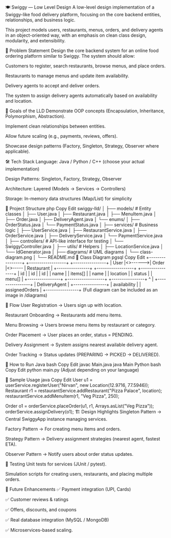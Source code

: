 🍽 Swiggy — Low Level Design
A low-level design implementation of a Swiggy-like food delivery platform, focusing on the core backend entities, relationships, and business logic.

This project models users, restaurants, menus, orders, and delivery agents in an object-oriented way, with an emphasis on clean class design, modularity, and extensibility.

📜 Problem Statement
Design the core backend system for an online food ordering platform similar to Swiggy. The system should allow:

Customers to register, search restaurants, browse menus, and place orders.

Restaurants to manage menus and update item availability.

Delivery agents to accept and deliver orders.

The system to assign delivery agents automatically based on availability and location.

🎯 Goals of the LLD
Demonstrate OOP concepts (Encapsulation, Inheritance, Polymorphism, Abstraction).

Implement clean relationships between entities.

Allow future scaling (e.g., payments, reviews, offers).

Showcase design patterns (Factory, Singleton, Strategy, Observer where applicable).

🛠 Tech Stack
Language: Java / Python / C++ (choose your actual implementation)

Design Patterns: Singleton, Factory, Strategy, Observer

Architecture: Layered (Models → Services → Controllers)

Storage: In-memory data structures (Map/List) for simplicity

📂 Project Structure
php
Copy
Edit
swiggy-lld/
│
├── models/                  # Entity classes
│   ├── User.java
│   ├── Restaurant.java
│   ├── MenuItem.java
│   ├── Order.java
│   ├── DeliveryAgent.java
│   └── enums/
│       ├── OrderStatus.java
│       └── PaymentStatus.java
│
├── services/                # Business logic
│   ├── UserService.java
│   ├── RestaurantService.java
│   ├── OrderService.java
│   ├── DeliveryService.java
│   └── PaymentService.java
│
├── controllers/             # API-like interface for testing
│   └── SwiggyController.java
│
├── utils/                   # Helpers
│   ├── LocationService.java
│   └── IdGenerator.java
│
├── diagrams/                # UML diagrams
│   └── class-diagram.png
│
└── README.md
🧩 Class Diagram
pgsql
Copy
Edit
+----------------+         +------------------+        +----------------+
|    User        |<>------>|     Order         |<>----- |  Restaurant    |
+----------------+         +------------------+        +----------------+
| id             |         | id               |        | id             |
| name           |         | items[]          |        | name           |
| location       |         | status           |        | menu[]         |
+----------------+         +------------------+        +----------------+
       ^
       |
+----------------+
| DeliveryAgent  |
+----------------+
| availability   |
| assignedOrders |
+----------------+
(Full diagram can be included as an image in /diagrams)

🔄 Flow
User Registration → Users sign up with location.

Restaurant Onboarding → Restaurants add menu items.

Menu Browsing → Users browse menu items by restaurant or category.

Order Placement → User places an order, status = PENDING.

Delivery Assignment → System assigns nearest available delivery agent.

Order Tracking → Status updates (PREPARING → PICKED → DELIVERED).

🚀 How to Run
Java
bash
Copy
Edit
javac Main.java
java Main
Python
bash
Copy
Edit
python main.py
(Adjust depending on your language)

📌 Sample Usage
java
Copy
Edit
User u1 = userService.registerUser("Nirvan", new Location(12.9716, 77.5946));
Restaurant r1 = restaurantService.addRestaurant("Pizza Palace", location);
restaurantService.addMenuItem(r1, "Veg Pizza", 250);

Order o1 = orderService.placeOrder(u1, r1, Arrays.asList("Veg Pizza"));
orderService.assignDelivery(o1);
🏗 Design Highlights
Singleton Pattern → Central SwiggyApp instance managing services.

Factory Pattern → For creating menu items and orders.

Strategy Pattern → Delivery assignment strategies (nearest agent, fastest ETA).

Observer Pattern → Notify users about order status updates.

🧪 Testing
Unit tests for services (JUnit / pytest).

Simulation scripts for creating users, restaurants, and placing multiple orders.

📌 Future Enhancements
✅ Payment integration (UPI, Cards)

✅ Customer reviews & ratings

✅ Offers, discounts, and coupons

✅ Real database integration (MySQL / MongoDB)

✅ Microservices-based scaling.
